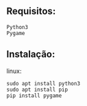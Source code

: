 ## Requisitos:
```shell
Python3
Pygame
```
## Instalação:
linux:
```shell
sudo apt install python3
sudo apt install pip
pip install pygame
```

